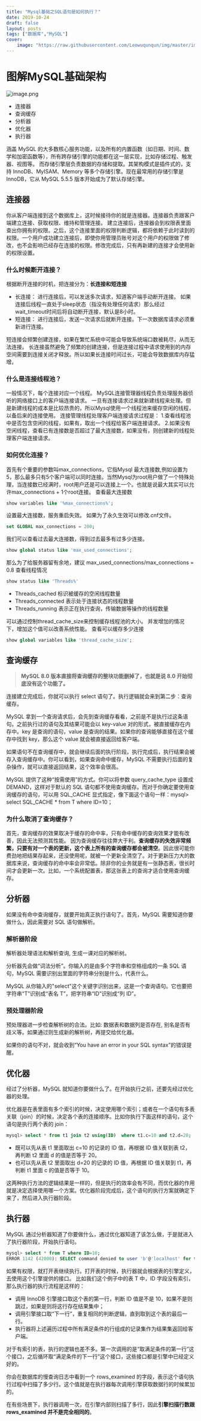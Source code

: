 ```yaml
---
title: "Mysql基础之SQL语句是如何执行？"
date: 2019-10-24
draft: false
layout: posts
tags: ["数据库","MySQL"]
cover: 
    image: "https://raw.githubusercontent.com/Leowuqunqun/img/master/image202305271112252.png"
---
```


# 图解MySQL基础架构
![image.png](https://raw.githubusercontent.com/Leowuqunqun/img/master/image202305271112252.png)

- 连接器
- 查询缓存
- 分析器
- 优化器
- 执行器

涵盖 MySQL 的大多数核心服务功能，以及所有的内置函数（如日期、时间、数学和加密函数等），所有跨存储引擎的功能都在这一层实现，比如存储过程、触发器、视图等。
而存储引擎层负责数据的存储和提取。其架构模式是插件式的，支持 InnoDB、MyISAM、Memory 等多个存储引擎。现在最常用的存储引擎是 InnoDB，它从 MySQL 5.5.5 版本开始成为了默认存储引擎。
## 连接器
你从客户端连接到这个数据库上，这时候接待你的就是连接器。连接器负责跟客户端建立连接、获取权限、维持和管理连接。
建立连接后，连接器会到权限表里面查出你拥有的权限。之后，这个连接里面的权限判断逻辑，都将依赖于此时读到的权限。一个用户成功建立连接后，即使你用管理员账号对这个用户的权限做了修改，也不会影响已经存在连接的权限。修改完成后，只有再新建的连接才会使用新的权限设置。
### 什么时候断开连接？
根据断开连接的时机，把连接分为：**长连接和短连接**

- 长连接： 进行连接后，可以发送多次请求，知道客户端手动断开连接。 如果连接后线程一直处于sleep状态（指没有处理任何请求）那么经过wait_timeout时间后将自动断开连接，默认是8小时。
- 短连接： 进行连接后，发送一次请求后就断开连接。下一次数据库请求必须重新进行连接。

短连接会频繁创建连接，如果在繁忙系统中可能会导致系统端口数被耗尽，从而无法连接。
长连接虽然避免了频繁的创建连接，但是连接过程中请求使用到的内存空间需要到连接关闭才释放。所以如果长连接时间过长，可能会导致数据库内存猛增。
### 什么是连接线程池？
一般情况下，每个连接对应一个线程。
MySQL连接管理器线程负责处理服务器侦听的网络接口上的客户端连接请求。
一旦有连接请求过来就新建线程来处理。但是新建线程的成本是比较昂贵的，所以Mysql使用一个线程池来缓存空闲的线程，以备后来的连接使用。
连接管理线程处理客户端连接请求过程是：
1.查看线程池中是否包含空闲的线程，如果有，取出一个线程给客户端连接请求。
2.如果没有空闲线程，查看已有连接数是否超过了最大连接数，如果没有，则创建新的线程处理客户端连接请求。
### 如何优化连接？
首先有个重要的参数叫max_connections，它指Mysql 最大连接数,例如设置为5，那么最多只有5个客户端可以同时连接。当然Mysql为root用户做了一个特殊处理，当连接数已经满时，root用户还是可以连接上一个。也就是说最大其实可以允许max_connections + 1个root连接。
查看最大连接数
```sql
show variables like '%max_connections%'; 
```
设置最大连接数，服务重启失效。 如果为了永久生效可以修改.cnf文件。
```sql
set GLOBAL max_connections = 200; 
```
我们可以查看过去最大连接数，得到过去最多有过多少连接。
```sql
show global status like 'max_used_connections';
```
那么为了给服务器留有余地，建议 max_used_connections/max_connections = 0.8
查看线程情况
```sql
show status like 'Threads%' 
```

- Threads_cached 标识被缓存的空闲线程数量
- Threads_connected 表示处于连接状态的线程数量
- Threads_running 表示正在执行查询，传输数据等操作的线程数量

可以通过控制thread_cache_size来控制缓存线程池的大小。 并发增加的情况下，增加这个值可以改善系统性能。
查看可以缓存多少连接
```sql
show global variables like 'thread_cache_size'; 
```
## 查询缓存
> **MySQL 8.0 版本直接将查询缓存的整块功能删掉了，也就是说 8.0 开始彻底没有这个功能了。**

连接建立完成后，你就可以执行 select 语句了。执行逻辑就会来到第二步：查询缓存。

MySQL 拿到一个查询请求后，会先到查询缓存看看，之前是不是执行过这条语句。之前执行过的语句及其结果可能会以 key-value 对的形式，被直接缓存在内存中。key 是查询的语句，value 是查询的结果。如果你的查询能够直接在这个缓存中找到 key，那么这个 value 就会被直接返回给客户端。

如果语句不在查询缓存中，就会继续后面的执行阶段。执行完成后，执行结果会被存入查询缓存中。你可以看到，如果查询命中缓存，MySQL 不需要执行后面的复杂操作，就可以直接返回结果，这个效率会很高。

 MySQL 提供了这种“按需使用”的方式。你可以将参数 query_cache_type 设置成 DEMAND，这样对于默认的 SQL 语句都不使用查询缓存。而对于你确定要使用查询缓存的语句，可以用 SQL_CACHE 显式指定，像下面这个语句一样：mysql> select SQL_CACHE * from T where ID=10；

### 为什么取消了查询缓存？
首先，查询缓存的效果取决于缓存的命中率，只有命中缓存的查询效果才能有改善，因此无法预测其性能。
因为查询缓存往往弊大于利。**查询缓存的失效非常频繁，只要有对一个表的更新，这个表上所有的查询缓存都会被清空**。因此很可能你费劲地把结果存起来，还没使用呢，就被一个更新全清空了。对于更新压力大的数据库来说，查询缓存的命中率会非常低。除非你的业务就是有一张静态表，很长时间才会更新一次。比如，一个系统配置表，那这张表上的查询才适合使用查询缓存。
## 分析器
如果没有命中查询缓存，就要开始真正执行语句了。首先，MySQL 需要知道你要做什么，因此需要对 SQL 语句做解析。
### 解析器阶段
解析器处理语法和解析查询, 生成一课对应的解析树。 

分析器先会做“词法分析”。你输入的是由多个字符串和空格组成的一条 SQL 语句，MySQL 需要识别出里面的字符串分别是什么，代表什么。

MySQL 从你输入的"select"这个关键字识别出来，这是一个查询语句。它也要把字符串“T”识别成“表名 T”，把字符串“ID”识别成“列 ID”。
### 预处理器阶段
预处理器进一步检查解析树的合法。比如: 数据表和数据列是否存在, 别名是否有歧义等。如果通过则生成新的解析树，再提交给优化器。

如果你的语句不对，就会收到“You have an error in your SQL syntax”的错误提醒。
## 优化器

经过了分析器，MySQL 就知道你要做什么了。在开始执行之前，还要先经过优化器的处理。

优化器是在表里面有多个索引的时候，决定使用哪个索引；或者在一个语句有多表关联（join）的时候，决定各个表的连接顺序。比如你执行下面这样的语句，这个语句是执行两个表的 join：
```sql
mysql> select * from t1 join t2 using(ID)  where t1.c=10 and t2.d=20;
```

- 既可以先从表 t1 里面取出 c=10 的记录的 ID 值，再根据 ID 值关联到表 t2，再判断 t2 里面 d 的值是否等于 20。
- 也可以先从表 t2 里面取出 d=20 的记录的 ID 值，再根据 ID 值关联到 t1，再判断 t1 里面 c 的值是否等于 10。

这两种执行方法的逻辑结果是一样的，但是执行的效率会有不同，而优化器的作用就是决定选择使用哪一个方案。优化器阶段完成后，这个语句的执行方案就确定下来了，然后进入执行器阶段。
## 执行器
MySQL 通过分析器知道了你要做什么，通过优化器知道了该怎么做，于是就进入了执行器阶段，开始执行语句。
```sql
mysql> select * from T where ID=10;
ERROR 1142 (42000): SELECT command denied to user 'b'@'localhost' for table 'T'
```
如果有权限，就打开表继续执行。打开表的时候，执行器就会根据表的引擎定义，去使用这个引擎提供的接口。
比如我们这个例子中的表 T 中，ID 字段没有索引，那么执行器的执行流程是这样的：

- 调用 InnoDB 引擎接口取这个表的第一行，判断 ID 值是不是 10，如果不是则跳过，如果是则将这行存在结果集中；
- 调用引擎接口取“下一行”，重复相同的判断逻辑，直到取到这个表的最后一行。
- 执行器将上述遍历过程中所有满足条件的行组成的记录集作为结果集返回给客户端。

对于有索引的表，执行的逻辑也差不多。第一次调用的是“取满足条件的第一行”这个接口，之后循环取“满足条件的下一行”这个接口，这些接口都是引擎中已经定义好的。

你会在数据库的慢查询日志中看到一个 rows_examined 的字段，表示这个语句执行过程中扫描了多少行。这个值就是在执行器每次调用引擎获取数据行的时候累加的。

在有些场景下，执行器调用一次，在引擎内部则扫描了多行，因此**引擎扫描行数跟 rows_examined 并不是完全相同的**。

